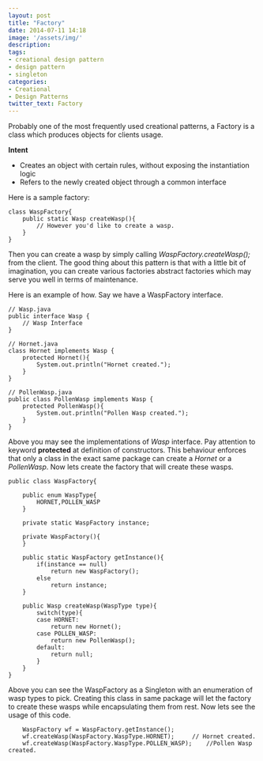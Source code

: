 ```yaml
---
layout: post
title: "Factory"
date: 2014-07-11 14:18
image: '/assets/img/'
description:
tags:
- creational design pattern
- design pattern
- singleton
categories:
- Creational
- Design Patterns
twitter_text: Factory
---
```


Probably one of the most frequently used creational patterns, a Factory is a class which produces objects for clients usage.

**Intent**

* Creates an object with certain rules, without exposing the instantiation logic
* Refers to the newly created object through a common interface

Here is a sample factory:


    
    
    class WaspFactory{
    	public static Wasp createWasp(){
    		// However you'd like to create a wasp.
    	}
    }
    



Then you can create a wasp by simply calling _WaspFactory.createWasp();_ from the client.
The good thing about this pattern is that with a little bit of imagination, you can create various factories abstract factories which may serve you well in terms of maintenance.

Here is an example of how. Say we have a WaspFactory interface.


    
    
    // Wasp.java
    public interface Wasp {
    	// Wasp Interface
    }
    
    // Hornet.java
    class Hornet implements Wasp {
    	protected Hornet(){
    		System.out.println("Hornet created.");
    	}
    }
    
    // PollenWasp.java
    public class PollenWasp implements Wasp {
    	protected PollenWasp(){
    		System.out.println("Pollen Wasp created.");
    	}
    }
    



Above you may see the implementations of _Wasp_ interface. Pay attention to keyword **protected** at definition of constructors. This behaviour enforces that only a class in the exact same package can create a _Hornet_ or a _PollenWasp_.
Now lets create the factory that will create these wasps.


    
    
    public class WaspFactory{
    
    	public enum WaspType{
    		HORNET,POLLEN_WASP
    	}
    	
    	private static WaspFactory instance;
    	
    	private WaspFactory(){
    	}
    	
    	public static WaspFactory getInstance(){
    		if(instance == null)
    			return new WaspFactory();
    		else
    			return instance;
    	}
    	
    	public Wasp createWasp(WaspType type){
    		switch(type){
    		case HORNET:
    			return new Hornet();
    		case POLLEN_WASP:
    			return new PollenWasp();
    		default:
    			return null;
    		}
    	}
    }
    



Above you can see the WaspFactory as a Singleton with an enumeration of wasp types to pick. Creating this class in same package will let the factory to create these wasps while encapsulating them from rest.
Now lets see the usage of this code.


    
    
    	WaspFactory wf = WaspFactory.getInstance(); 
    	wf.createWasp(WaspFactory.WaspType.HORNET);		// Hornet created.
    	wf.createWasp(WaspFactory.WaspType.POLLEN_WASP);	//Pollen Wasp created.
    
